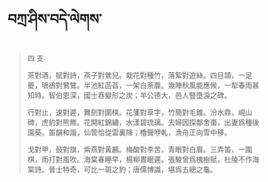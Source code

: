 # བཀྲ་ཤིས་བདེ་ལེགས་
> 四 支
> 
> 茶對酒，賦對詩，燕子對鶯兒。栽花對種竹，落絮對遊絲。四目頡，一足夔，鴝鵒對鷺鷥。半池紅菡萏，一架白荼蘼。幾陣秋風能應候，一犁春雨甚知時。智伯恩深，國士吞變形之炭；羊公德大，邑人豎墮淚之碑。
> 
> 行對止，速對遲，舞劍對圍棋。花箋對草字，竹簡對毛錐。汾水鼎，峴山碑，虎豹對熊羆。花開紅錦繡，水漾碧琉璃。去婦因探鄰舍棗，出妻爲種後園葵。笛韻和諧，仙管恰從雲裏降；櫓聲咿軋，漁舟正向雪中移。
> 
> 戈對甲，鼓對旗，紫燕對黃鸝。梅酸對李苦，青眼對白眉。三弄笛，一圍棋，雨打對風吹。海棠春睡早，楊柳晝眠遲。張駿曾爲槐樹賦，杜陵不作海棠詩。晉士特奇，可比一斑之豹；唐儒博識，堪爲五總之龜。
>